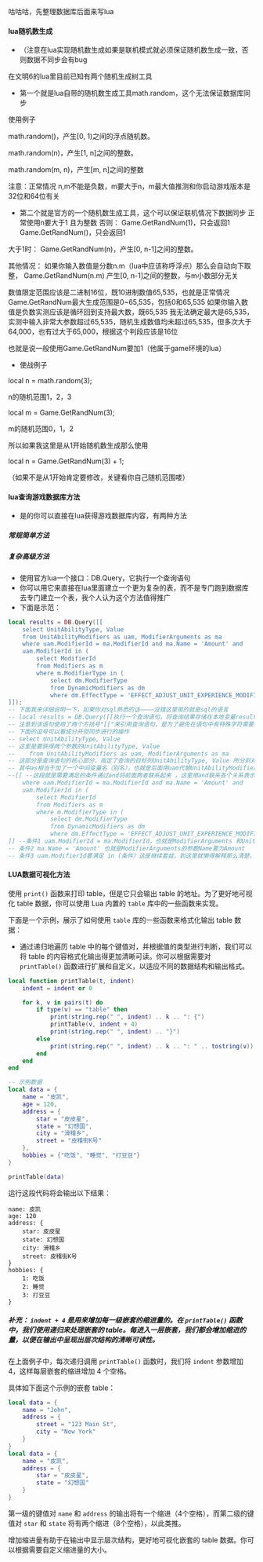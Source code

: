 咕咕咕，先整理数据库后面来写lua

#### lua随机数生成
- （注意在lua实现随机数生成如果是联机模式就必须保证随机数生成一致，否则数据不同步会有bug

在文明6的lua里目前已知有两个随机生成树工具

- 第一个就是lua自带的随机数生成工具math.random，这个无法保证数据库同步

使用例子

math.random()，产生[0, 1)之间的浮点随机数。

math.random(n)，产生[1, n]之间的整数。

math.random(m, n)，产生[m, n]之间的整数

注意：正常情况 n,m不能是负数，m要大于n，m最大值推测和你启动游戏版本是32位和64位有关

- 第二个就是官方的一个随机数生成工具，这个可以保证联机情况下数据同步
正常使用n要大于1
且为整数
否则：
Game.GetRandNum(1)，只会返回1
Game.GetRandNum()，只会返回1

大于1时：
Game.GetRandNum(n)，产生[0, n-1]之间的整数。

其他情况：
如果你输入数值是分数n.m（lua中应该称呼浮点）那么会自动向下取整，
Game.GetRandNum(n.m) 产生[0, n-1]之间的整数，与m小数部分无关

数值限定范围应该是二进制16位，既10进制数值65,535，也就是正常情况Game.GetRandNum最大生成范围是0~65,535，包括0和65,535
如果你输入数值是负数实测应该是循环回到支持最大数，既65,535
我无法确定最大是65,535，实测中输入非常大参数超过65,535，随机生成数值均未超过65,535，但多次大于64,000，也有过大于65,000，根据这个判段应该是16位

也就是说一般使用Game.GetRandNum要加1（他属于game环境的lua）

- 使战例子

local n = math.random(3);

n的随机范围1，2，3

local m = Game.GetRandNum(3);

m的随机范围0，1，2

所以如果我这里是从1开始随机数生成那么使用

local n = Game.GetRandNum(3) + 1;

（如果不是从1开始肯定要修改，关键看你自己随机范围喽）

#### lua查询游戏数据库方法
- 是的你可以直接在lua获得游戏数据库内容，有两种方法
##### 常规简单方法
##### 复杂高级方法
- 使用官方lua一个接口：DB.Query，它执行一个查询语句
- 你可以用它来直接在lua里面建立一个更为复杂的表，而不是专门跑到数据库去专门建立一个表，我个人认为这个方法值得推广
- 下面是示范：
```lua
local results = DB.Query([[
	select UnitAbilityType, Value
	from UnitAbilityModifiers as uam, ModifierArguments as ma
	where uam.ModifierId = ma.ModifierId and ma.Name = 'Amount' and
	uam.ModifierId in (
		select ModifierId
		from Modifiers as m
		where m.ModifierType in (
			select dm.ModifierType
			from DynamicModifiers as dm
			where dm.EffectType = 'EFFECT_ADJUST_UNIT_EXPERIENCE_MODIFIER'))
]]);
-- 下面我来详细说明一下，如果你对sql熟悉的话————没错这里用的就是sql的语言
-- local results = DB.Query([[执行一个查询语句，将查询结果存储在本地变量results中。
-- 注意到该语句使用了两个方括号"[["来引用查询语句，是为了避免在语句中有特殊字符需要转义。
-- 下面的逗号可以看成分开但同步进行的操作
-- select UnitAbilityType, Value
-- 这里是要获得两个参数的UnitAbilityType, Value
--    from UnitAbilityModifiers as uam, ModifierArguments as ma
-- 这部分是查询语句的核心部分，指定了查询的目标列UnitAbilityType, Value 所分别对应查询的表 UnitAbilityModifiers, ModifierArguments。
-- 其中as相当于加了一个中间变量名（别名），也就是后面用uam代替UnitAbilityModifiers，用ma代替ModifierArguments
--[[ --这段就是需要满足的条件通过and将前面两者联系起来 ，这里用and联系各个关系表示需要同时满足
	where uam.ModifierId = ma.ModifierId and ma.Name = 'Amount' and
	uam.ModifierId in (
		select ModifierId
		from Modifiers as m
		where m.ModifierType in (
			select dm.ModifierType
			from DynamicModifiers as dm
			where dm.EffectType = 'EFFECT_ADJUST_UNIT_EXPERIENCE_MODIFIER'))));
]] --条件1 uam.ModifierId = ma.ModifierId，也就是ModifierArguments 和UnitAbilityModifiers 表的参数ModifierId相同时的UnitAbilityType和Value
-- 条件2 ma.Name = 'Amount' 也就是ModifierArguments的参数Name要为Amount
-- 条件3 uam.ModifierId要满足 in (条件）这是继续套娃，到这里就懒得解释那么清楚，还不懂就去好好学习sql
```

#### LUA数据可视化方法
使用 `print()` 函数来打印 table，但是它只会输出 table 的地址。为了更好地可视化 table 数据，你可以使用 Lua 内置的 `table` 库中的一些函数来实现。

下面是一个示例，展示了如何使用 `table` 库的一些函数来格式化输出 table 数据：
- 通过递归地遍历 table 中的每个键值对，并根据值的类型进行判断，我们可以将 table 的内容格式化输出得更加清晰可读。你可以根据需要对 `printTable()` 函数进行扩展和自定义，以适应不同的数据结构和输出格式。
```lua
local function printTable(t, indent)
    indent = indent or 0

    for k, v in pairs(t) do
        if type(v) == "table" then
            print(string.rep(" ", indent) .. k .. ": {")
            printTable(v, indent + 4)
            print(string.rep(" ", indent) .. "}")
        else
            print(string.rep(" ", indent) .. k .. ": " .. tostring(v))
        end
    end
end

-- 示例数据
local data = {
    name = "皮凯",
    age = 120,
    address = {
        star = "皮皮星",
        state = "幻想国",
        city = "滑稽乡",
        street = "皮稽街K号"
    },
    hobbies = {"吃饭", "睡觉", "打豆豆"}
}

printTable(data)
```

运行这段代码将会输出以下结果：

```
name: 皮凯
age: 120
address: {
    star: 皮皮星
    state: 幻想国
    city: 滑稽乡
    street: 皮稽街K号
}
hobbies: {
    1: 吃饭
    2: 睡觉
    3: 打豆豆
}
```
##### 补充： `indent + 4` 是用来增加每一级嵌套的缩进量的。在 `printTable()` 函数中，我们使用递归来处理嵌套的 table。每进入一层嵌套，我们都会增加缩进的量，以便在输出中呈现出层次结构的清晰可读性。

在上面例子中，每次递归调用 `printTable()` 函数时，我们将 `indent` 参数增加 4，这样每层嵌套的缩进增加 4 个空格。

具体如下面这个示例的嵌套 table：

```lua
local data = {
    name = "John",
    address = {
        street = "123 Main St",
        city = "New York"
    }
}
local data = {
    name = "皮凯",
    address = {
        star = "皮皮星",
        state = "幻想国"
    }
}
```

第一级的键值对 `name` 和 `address` 的输出将有一个缩进（4个空格），而第二级的键值对 `star` 和 `state` 将有两个缩进（8个空格），以此类推。

增加缩进量有助于在输出中显示层次结构，更好地可视化嵌套的 table 数据。你可以根据需要自定义缩进量的大小。
